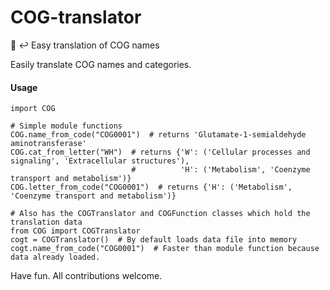 # COG-translator
🧬 ↩️ Easy translation of COG names


Easily translate COG names and categories.

#### Usage
```
import COG

# Simple module functions
COG.name_from_code("COG0001")  # returns 'Glutamate-1-semialdehyde aminotransferase'
COG.cat_from_letter("WH")  # returns {'W': ('Cellular processes and signaling', 'Extracellular structures'),
                           #          'H': ('Metabolism', 'Coenzyme transport and metabolism')}
COG.letter_from_code("COG0001")  # returns {'H': ('Metabolism', 'Coenzyme transport and metabolism')}

# Also has the COGTranslator and COGFunction classes which hold the translation data
from COG import COGTranslator
cogt = COGTranslator()  # By default loads data file into memory
cogt.name_from_code("COG0001")  # Faster than module function because data already loaded.
```

Have fun. All contributions welcome.
